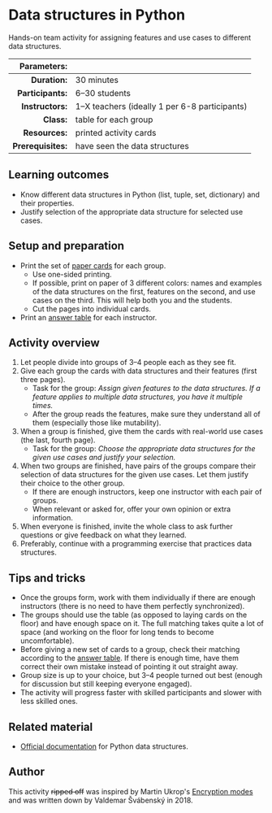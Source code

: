 # Data structures in Python

Hands-on team activity for assigning features and use cases to different data structures.

| Parameters:        |                               |
| -----------------: | :---------------------------- |
| **Duration:**      | 30 minutes                    |
| **Participants:**  | 6–30 students                 |
| **Instructors:**   | 1–X teachers (ideally 1 per 6-8 participants) |
| **Class:**         | table for each group          |
| **Resources:**     | printed activity cards        |
| **Prerequisites:** | have seen the data structures |

## Learning outcomes

* Know different data structures in Python (list, tuple, set, dictionary) and their properties.
* Justify selection of the appropriate data structure for selected use cases.

## Setup and preparation

* Print the set of [paper cards](cards.pdf) for each group.
	* Use one-sided printing.
	* If possible, print on paper of 3 different colors: names and examples of the data structures on the first, features on the second, and use cases on the third. This will help both you and the students.
	* Cut the pages into individual cards.
* Print an [answer table](key.pdf) for each instructor.

## Activity overview

1. Let people divide into groups of 3–4 people each as they see fit.
2. Give each group the cards with data structures and their features (first three pages).
	* Task for the group: *Assign given features to the data structures. If a feature applies to multiple data structures, you have it multiple times.*
	* After the group reads the features, make sure they understand all of them (especially those like mutability).
3. When a group is finished, give them the cards with real-world use cases (the last, fourth page).
	* Task for the group: *Choose the appropriate data structures for the given use cases and justify your selection.*
4. When two groups are finished, have pairs of the groups compare their selection of data structures for the given use cases. Let them justify their choice to the other group.
	* If there are enough instructors, keep one instructor with each pair of groups.
	* When relevant or asked for, offer your own opinion or extra information.
5. When everyone is finished, invite the whole class to ask further questions or give feedback on what they learned.
6. Preferably, continue with a programming exercise that practices data structures.

## Tips and tricks

* Once the groups form, work with them individually if there are enough instructors (there is no need to have them perfectly synchronized).
* The groups should use the table (as opposed to laying cards on the floor) and have enough space on it. The full matching takes quite a lot of space (and working on the floor for long tends to become uncomfortable).
* Before giving a new set of cards to a group, check their matching according to the [answer table](key.pdf). If there is enough time, have them correct their own mistake instead of pointing it out straight away.
* Group size is up to your choice, but 3–4 people turned out best (enough for discussion but still keeping everyone engaged).
* The activity will progress faster with skilled participants and slower with less skilled ones.

## Related material

* [Official documentation](https://docs.python.org/3/tutorial/datastructures.html) for Python data structures.

## Author

This activity ~~ripped off~~ was inspired by Martin Ukrop's [Encryption modes](activities/encryption-modes/README.md) and was written down by Valdemar Švábenský in 2018.
